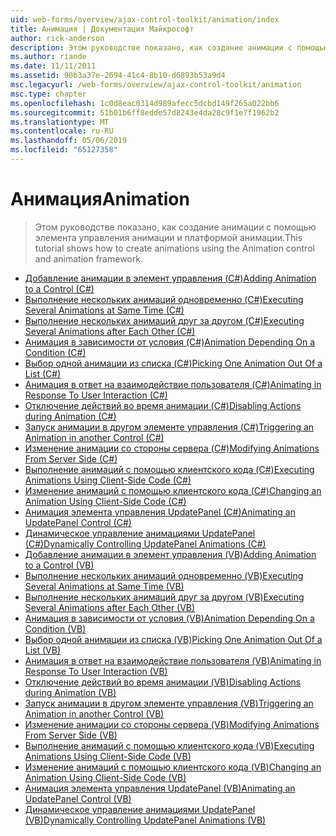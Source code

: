 ```yaml
---
uid: web-forms/overview/ajax-control-toolkit/animation/index
title: Анимация | Документация Майкрософт
author: rick-anderson
description: Этом руководстве показано, как создание анимации с помощью элемента управления анимации и платформой анимации.
ms.author: riande
ms.date: 11/11/2011
ms.assetid: 90b3a37e-2694-41c4-8b10-d6893b53a9d4
msc.legacyurl: /web-forms/overview/ajax-control-toolkit/animation
msc.type: chapter
ms.openlocfilehash: 1c0d8eac0314d989afecc5dcbd149f265a022bb6
ms.sourcegitcommit: 51b01b6ff8edde57d8243e4da28c9f1e7f1962b2
ms.translationtype: MT
ms.contentlocale: ru-RU
ms.lasthandoff: 05/06/2019
ms.locfileid: "65127358"
---
```

# <a name="animation"></a><span data-ttu-id="1123b-103">Анимация</span><span class="sxs-lookup"><span data-stu-id="1123b-103">Animation</span></span>

> <span data-ttu-id="1123b-104">Этом руководстве показано, как создание анимации с помощью элемента управления анимации и платформой анимации.</span><span class="sxs-lookup"><span data-stu-id="1123b-104">This tutorial shows how to create animations using the Animation control and animation framework.</span></span>

- [<span data-ttu-id="1123b-105">Добавление анимации в элемент управления (C#)</span><span class="sxs-lookup"><span data-stu-id="1123b-105">Adding Animation to a Control (C#)</span></span>](adding-animation-to-a-control-cs.md)
- [<span data-ttu-id="1123b-106">Выполнение нескольких анимаций одновременно (C#)</span><span class="sxs-lookup"><span data-stu-id="1123b-106">Executing Several Animations at Same Time (C#)</span></span>](executing-several-animations-at-the-same-time-cs.md)
- [<span data-ttu-id="1123b-107">Выполнение нескольких анимаций друг за другом (C#)</span><span class="sxs-lookup"><span data-stu-id="1123b-107">Executing Several Animations after Each Other (C#)</span></span>](executing-several-animations-after-each-other-cs.md)
- [<span data-ttu-id="1123b-108">Анимация в зависимости от условия (C#)</span><span class="sxs-lookup"><span data-stu-id="1123b-108">Animation Depending On a Condition (C#)</span></span>](animation-depending-on-a-condition-cs.md)
- [<span data-ttu-id="1123b-109">Выбор одной анимации из списка (C#)</span><span class="sxs-lookup"><span data-stu-id="1123b-109">Picking One Animation Out Of a List (C#)</span></span>](picking-one-animation-out-of-a-list-cs.md)
- [<span data-ttu-id="1123b-110">Анимация в ответ на взаимодействие пользователя (C#)</span><span class="sxs-lookup"><span data-stu-id="1123b-110">Animating in Response To User Interaction (C#)</span></span>](animating-in-response-to-user-interaction-cs.md)
- [<span data-ttu-id="1123b-111">Отключение действий во время анимации (C#)</span><span class="sxs-lookup"><span data-stu-id="1123b-111">Disabling Actions during Animation (C#)</span></span>](disabling-actions-during-animation-cs.md)
- [<span data-ttu-id="1123b-112">Запуск анимации в другом элементе управления (C#)</span><span class="sxs-lookup"><span data-stu-id="1123b-112">Triggering an Animation in another Control (C#)</span></span>](triggering-an-animation-in-another-control-cs.md)
- [<span data-ttu-id="1123b-113">Изменение анимации со стороны сервера (C#)</span><span class="sxs-lookup"><span data-stu-id="1123b-113">Modifying Animations From Server Side (C#)</span></span>](modifying-animations-from-the-server-side-cs.md)
- [<span data-ttu-id="1123b-114">Выполнение анимаций с помощью клиентского кода (C#)</span><span class="sxs-lookup"><span data-stu-id="1123b-114">Executing Animations Using Client-Side Code (C#)</span></span>](executing-animations-using-client-side-code-cs.md)
- [<span data-ttu-id="1123b-115">Изменение анимаций с помощью клиентского кода (C#)</span><span class="sxs-lookup"><span data-stu-id="1123b-115">Changing an Animation Using Client-Side Code (C#)</span></span>](changing-an-animation-using-client-side-code-cs.md)
- [<span data-ttu-id="1123b-116">Анимация элемента управления UpdatePanel (C#)</span><span class="sxs-lookup"><span data-stu-id="1123b-116">Animating an UpdatePanel Control (C#)</span></span>](animating-an-updatepanel-control-cs.md)
- [<span data-ttu-id="1123b-117">Динамическое управление анимациями UpdatePanel (C#)</span><span class="sxs-lookup"><span data-stu-id="1123b-117">Dynamically Controlling UpdatePanel Animations (C#)</span></span>](dynamically-controlling-updatepanel-animations-cs.md)
- [<span data-ttu-id="1123b-118">Добавление анимации в элемент управления (VB)</span><span class="sxs-lookup"><span data-stu-id="1123b-118">Adding Animation to a Control (VB)</span></span>](adding-animation-to-a-control-vb.md)
- [<span data-ttu-id="1123b-119">Выполнение нескольких анимаций одновременно (VB)</span><span class="sxs-lookup"><span data-stu-id="1123b-119">Executing Several Animations at Same Time (VB)</span></span>](executing-several-animations-at-the-same-time-vb.md)
- [<span data-ttu-id="1123b-120">Выполнение нескольких анимаций друг за другом (VB)</span><span class="sxs-lookup"><span data-stu-id="1123b-120">Executing Several Animations after Each Other (VB)</span></span>](executing-several-animations-after-each-other-vb.md)
- [<span data-ttu-id="1123b-121">Анимация в зависимости от условия (VB)</span><span class="sxs-lookup"><span data-stu-id="1123b-121">Animation Depending On a Condition (VB)</span></span>](animation-depending-on-a-condition-vb.md)
- [<span data-ttu-id="1123b-122">Выбор одной анимации из списка (VB)</span><span class="sxs-lookup"><span data-stu-id="1123b-122">Picking One Animation Out Of a List (VB)</span></span>](picking-one-animation-out-of-a-list-vb.md)
- [<span data-ttu-id="1123b-123">Анимация в ответ на взаимодействие пользователя (VB)</span><span class="sxs-lookup"><span data-stu-id="1123b-123">Animating in Response To User Interaction (VB)</span></span>](animating-in-response-to-user-interaction-vb.md)
- [<span data-ttu-id="1123b-124">Отключение действий во время анимации (VB)</span><span class="sxs-lookup"><span data-stu-id="1123b-124">Disabling Actions during Animation (VB)</span></span>](disabling-actions-during-animation-vb.md)
- [<span data-ttu-id="1123b-125">Запуск анимации в другом элементе управления (VB)</span><span class="sxs-lookup"><span data-stu-id="1123b-125">Triggering an Animation in another Control (VB)</span></span>](triggering-an-animation-in-another-control-vb.md)
- [<span data-ttu-id="1123b-126">Изменение анимации со стороны сервера (VB)</span><span class="sxs-lookup"><span data-stu-id="1123b-126">Modifying Animations From Server Side (VB)</span></span>](modifying-animations-from-the-server-side-vb.md)
- [<span data-ttu-id="1123b-127">Выполнение анимаций с помощью клиентского кода (VB)</span><span class="sxs-lookup"><span data-stu-id="1123b-127">Executing Animations Using Client-Side Code (VB)</span></span>](executing-animations-using-client-side-code-vb.md)
- [<span data-ttu-id="1123b-128">Изменение анимаций с помощью клиентского кода (VB)</span><span class="sxs-lookup"><span data-stu-id="1123b-128">Changing an Animation Using Client-Side Code (VB)</span></span>](changing-an-animation-using-client-side-code-vb.md)
- [<span data-ttu-id="1123b-129">Анимация элемента управления UpdatePanel (VB)</span><span class="sxs-lookup"><span data-stu-id="1123b-129">Animating an UpdatePanel Control (VB)</span></span>](animating-an-updatepanel-control-vb.md)
- [<span data-ttu-id="1123b-130">Динамическое управление анимациями UpdatePanel (VB)</span><span class="sxs-lookup"><span data-stu-id="1123b-130">Dynamically Controlling UpdatePanel Animations (VB)</span></span>](dynamically-controlling-updatepanel-animations-vb.md)

